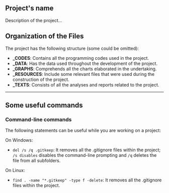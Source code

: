 ##  Project's name

Description of the project...

##  Organization of the Files

The project has the following structure (some could be omitted):
  * **_CODES**: Contains all the programming codes used in the project.
  * **_DATA**:  Has the data used throughout the development of the project.
  * **_GRAPHS**: Comprehends all the charts elaborated in the undertaking.
  * **_RESOURCES**: Include some relevant files that were used during the construction of the project.
  * **_TEXTS**: Consists of all the analyses and reports related to the project.

---

##  Some useful commands

### Command-line commands

The following statements can be useful while you are working on a project:

On Windows:

* `del /s /q .gitkeep`: It removes all the .gitignore files within the project; `/s disables` disables the command-line prompting and `/q` deletes the file from all subfolders.

On Linux:

* `find . -name "*.gitkeep" -type f -delete`: It removes all the .gitignore files within the project.
